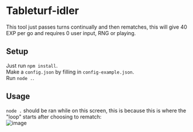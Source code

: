 # Tableturf-idler
This tool just passes turns continually and then rematches, this will give 40 EXP per go and requires 0 user input, RNG or playing.
## Setup
Just run `npm install`.  
Make a `config.json` by filling in `config-example.json`.  
Run `node .`.  
## Usage
`node .` should be ran while on this screen, this is because this is where the "loop" starts after choosing to rematch:  
![image](https://user-images.githubusercontent.com/35176230/191311240-e52f140e-94c7-4e6f-aa72-c5e48dcb14c4.png)

